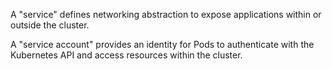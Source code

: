 A "service" defines networking abstraction to expose applications within or outside the cluster.


A "service account" provides an identity for Pods to authenticate with the Kubernetes API and access resources within the cluster.